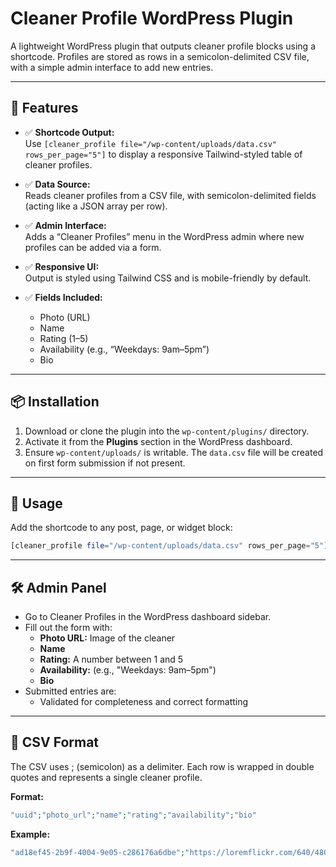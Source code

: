 # Cleaner Profile WordPress Plugin

A lightweight WordPress plugin that outputs cleaner profile blocks using a shortcode. Profiles are stored as rows in a semicolon-delimited CSV file, with a simple admin interface to add new entries.

---

## 🔧 Features

- ✅ **Shortcode Output:**  
  Use `[cleaner_profile file="/wp-content/uploads/data.csv" rows_per_page="5"]` to display a responsive Tailwind-styled table of cleaner profiles.

- ✅ **Data Source:**  
  Reads cleaner profiles from a CSV file, with semicolon-delimited fields (acting like a JSON array per row).

- ✅ **Admin Interface:**  
  Adds a “Cleaner Profiles” menu in the WordPress admin where new profiles can be added via a form.

- ✅ **Responsive UI:**  
  Output is styled using Tailwind CSS and is mobile-friendly by default.

- ✅ **Fields Included:**
  - Photo (URL)
  - Name
  - Rating (1–5)
  - Availability (e.g., “Weekdays: 9am–5pm”)
  - Bio

---

## 📦 Installation

1. Download or clone the plugin into the `wp-content/plugins/` directory.
2. Activate it from the **Plugins** section in the WordPress dashboard.
3. Ensure `wp-content/uploads/` is writable. The `data.csv` file will be created on first form submission if not present.

---

## 🧪 Usage

Add the shortcode to any post, page, or widget block:

```php
[cleaner_profile file="/wp-content/uploads/data.csv" rows_per_page="5"]
```

---

## 🛠 Admin Panel

- Go to Cleaner Profiles in the WordPress dashboard sidebar.
- Fill out the form with:
  - **Photo URL:** Image of the cleaner
  - **Name**
  - **Rating:** A number between 1 and 5
  - **Availability:** (e.g., "Weekdays: 9am–5pm")
  - **Bio**
- Submitted entries are:
  - Validated for completeness and correct formatting

---

## 📁 CSV Format
The CSV uses ; (semicolon) as a delimiter. Each row is wrapped in double quotes and represents a single cleaner profile.

**Format:** 

```php
"uuid";"photo_url";"name";"rating";"availability";"bio"
```

**Example:** 

```php
"ad18ef45-2b9f-4004-9e05-c286176a6dbe";"https://loremflickr.com/640/480?lock=1";"Jane Doe";"4.8";"Weekdays: 9am–5pm";"Experienced housekeeper with 5+ years of residential cleaning."
```
